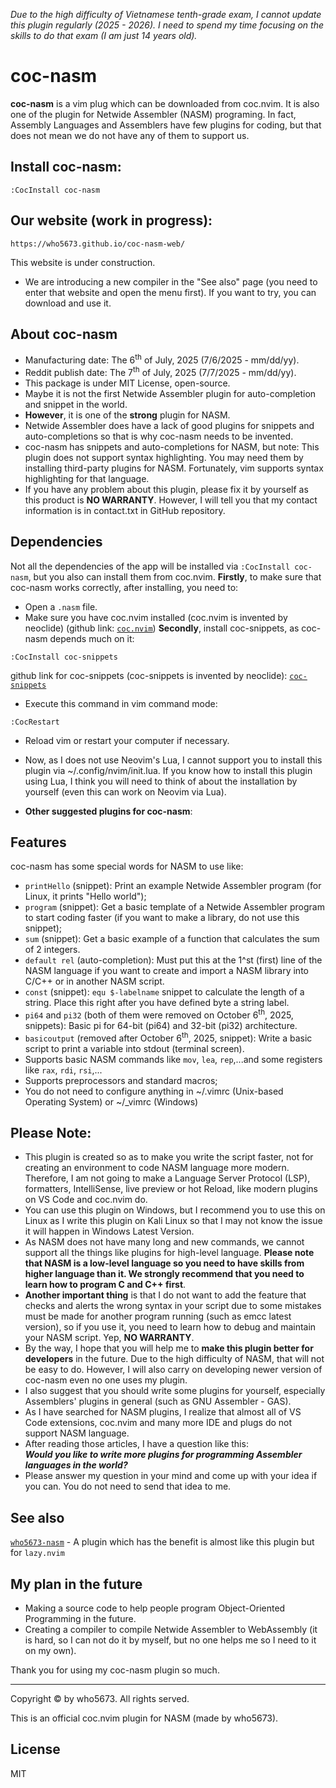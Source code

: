 <!--
coc-who5673-nasm - A coc.nvim plugin that is open source for programing NASM Language.
Copyright © 2025 who5673. All rights served.

The MIT License

Permission is hereby granted, free of charge, to any person obtaining
a copy of this software and associated documentation files (the "Software"),
to deal in the Software without restriction, including without limitation
the rights to use, copy, modify, merge, publish, distribute, sublicense,
and/or sell copies of the Software, and to permit persons to whom the
Software is furnished to do so, subject to the following conditions:

The above copyright notice and this permission notice shall be included
in all copies or substantial portions of the Software.

THE SOFTWARE IS PROVIDED "AS IS", WITHOUT WARRANTY OF ANY KIND,
EXPRESS OR IMPLIED, INCLUDING BUT NOT LIMITED TO THE WARRANTIES
OF MERCHANTABILITY, FITNESS FOR A PARTICULAR PURPOSE AND NONINFRINGEMENT.
IN NO EVENT SHALL THE AUTHORS OR COPYRIGHT HOLDERS BE LIABLE FOR ANY CLAIM,
DAMAGES OR OTHER LIABILITY, WHETHER IN AN ACTION OF CONTRACT,
TORT OR OTHERWISE, ARISING FROM, OUT OF OR IN CONNECTION WITH THE SOFTWARE
OR THE USE OR OTHER DEALINGS IN THE SOFTWARE.
-->
*Due to the high difficulty of Vietnamese tenth-grade exam, I cannot update this plugin regularly (2025 - 2026). I need to spend my time focusing on the skills to do that exam (I am just 14 years old).*
# coc-nasm
__coc-nasm__ is a vim plug which can be downloaded from coc.nvim. It is also one of the plugin for Netwide Assembler (NASM) programing. In fact, Assembly Languages and Assemblers have few plugins for coding, but that does not mean we do not have any of them to support us.  
  
## Install coc-nasm:
```
:CocInstall coc-nasm
```
## Our website (work in progress):
```
https://who5673.github.io/coc-nasm-web/
```
This website is under construction.  
- We are introducing a new compiler in the "See also" page (you need to enter that website and open the menu first). If you want to try, you can download and use it.

## About coc-nasm
- Manufacturing date: The 6<sup>th</sup> of July, 2025 (7/6/2025 - mm/dd/yy).
- Reddit publish date: The 7<sup>th</sup> of July, 2025 (7/7/2025 - mm/dd/yy).
- This package is under MIT License, open-source.
- Maybe it is not the first Netwide Assembler plugin for auto-completion and snippet in the world.
- __However__, it is one of the **strong** plugin for NASM.
- Netwide Assembler does have a lack of good plugins for snippets and auto-completions so that is why coc-nasm needs to be invented.
- coc-nasm has snippets and auto-completions for NASM, but note: This plugin does not support syntax highlighting. You may need them by installing third-party plugins for NASM. Fortunately, vim supports syntax highlighting for that language.
- If you have any problem about this plugin, please fix it by yourself as this product is __NO WARRANTY__. However, I will tell you that my contact information is in contact.txt in GitHub repository.

## Dependencies
Not all the dependencies of the app will be installed via `:CocInstall coc-nasm`, but you also can install them from coc.nvim.
**Firstly**, to make sure that coc-nasm works correctly, after installing, you need to:
- Open a `.nasm` file.
- Make sure you have coc.nvim installed (coc.nvim is invented by neoclide)
(github link: [`coc.nvim`](https://github.com/neoclide/coc.nvim))
__Secondly__, install coc-snippets, as coc-nasm depends much on it:  
```
:CocInstall coc-snippets
```

github link for coc-snippets (coc-snippets is invented by neoclide): [`coc-snippets`](https://github.com/neoclide/coc-snippets)

- Execute this command in vim command mode: 
```
:CocRestart
```
- Reload vim or restart your computer if necessary.  
- Now, as I does not use Neovim's Lua, I cannot support you to install this plugin via ~/.config/nvim/init.lua. If you know how to install this plugin using Lua, I think you will need to think of about the installation by yourself (even this can work on Neovim via Lua).

- __Other suggested plugins for coc-nasm__: 
## Features
coc-nasm has some special words for NASM to use like:
- `printHello` (snippet): Print an example Netwide Assembler program (for Linux, it prints "Hello world");  
- `program` (snippet): Get a basic template of a Netwide Assembler program to start coding faster (if you want to make a library, do not use this snippet);  
- `sum` (snippet): Get a basic example of a function that calculates the sum of 2 integers.  
- `default rel` (auto-completion): Must put this at the 1^st (first) line of the NASM language if you want to create and import a NASM library into C/C++ or in another NASM script.
- `const` (snippet): `equ $-labelname` snippet to calculate the length of a string. Place this right after you have defined byte a string label.
- `pi64` and `pi32` (both of them were removed on October 6<sup>th</sup>, 2025, snippets): Basic pi for 64-bit (pi64) and 32-bit (pi32) architecture.
- `basicoutput` (removed after October 6<sup>th</sup>, 2025, snippet): Write a basic script to print a variable into stdout (terminal screen). 
- Supports basic NASM commands like `mov`, `lea`, `rep`,...and some registers like `rax`, `rdi`, `rsi`,...
- Supports preprocessors and standard macros;
- You do not need to configure anything in ~/.vimrc (Unix-based Operating System) or ~/_vimrc (Windows)

## Please Note:
- This plugin is created so as to make you write the script faster, not for creating an environment to code NASM language more modern.  
Therefore, I am not going to make a Language Server Protocol (LSP), formatters, IntelliSense, live preview or hot Reload, like modern plugins on VS Code and coc.nvim do.  
- You can use this plugin on Windows, but I recommend you to use this on Linux as I write this plugin on Kali Linux so that I may not know the issue it will happen in Windows Latest Version.
- As NASM does not have many long and new commands, we cannot support all the things like plugins for high-level language. __Please note that NASM is a low-level language so you need to have skills from higher language than it. We strongly recommend that you need to learn how to program C and C++ first__.  
- __Another important thing__ is that I do not want to add the feature that checks and alerts the wrong syntax in your script due to some mistakes must be made for another program running (such as emcc latest version), so if you use it, you need to learn how to debug and maintain your NASM script. Yep, __NO WARRANTY__.
- By the way, I hope that you will help me to __make this plugin better for developers__ in the future. Due to the high difficulty of NASM, that will not be easy to do. However, I will also carry on developing newer version of coc-nasm even no one uses my plugin.  
- I also suggest that you should write some plugins for yourself, especially Assemblers' plugins in general (such as GNU Assembler - GAS).
- As I have searched for NASM plugins, I realize that almost all of VS Code extensions, coc.nvim and many more IDE and plugs do not support NASM language.  
- After reading those articles, I have a question like this:  
___Would you like to write more plugins for programming Assembler languages in the world?___  
- Please answer my question in your mind and come up with your idea if you can. You do not need to send that idea to me.  
  
## See also 
[`who5673-nasm`](https://github.com/Who5673/who5673-nasm) - A plugin which has the benefit is almost like this plugin but for `lazy.nvim`

## My plan in the future
- Making a source code to help people program Object-Oriented Programming in the future.
- Creating a compiler to compile Netwide Assembler to WebAssembly (it is hard, so I can not do it by myself, but no one helps me so I need to it on my own).  

Thank you for using my coc-nasm plugin so much.  

<hr />
Copyright &copy; by who5673. All rights served.  
  
This is an official coc.nvim plugin for NASM (made by who5673).  

## License
MIT
